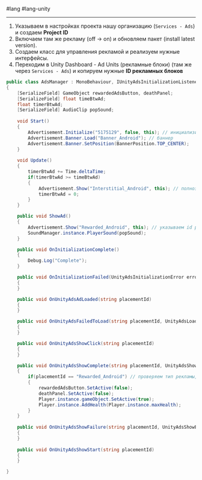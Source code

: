 #lang #lang-unity 

---
1. Указываем в настройках проекта нашу организацию (`Services - Ads`) и создаем **Project ID**
2. Включаем там же рекламу (off -> on) и обновляем пакет (install latest version).
3. Создаем класс для управления рекламой и реализуем нужные интерфейсы.
4. Переходим в Unity Dashboard - Ad Units (рекламные блоки)   (там же через `Services - Ads`) и копируем нужные **ID рекламных блоков**


```csharp
public class AdsManager : MonoBehaviour, IUnityAdsInitializationListener, IUnityAdsLoadListener, IUnityAdsShowListener
{
    [SerializeField] GameObject rewardedAdsButton, deathPanel;
    [SerializeField] float timeBtwAd;
    float timerBtwAd;
    [SerializeField] AudioClip popSound;
    
    void Start()
    {
        Advertisement.Initialize("5175129", false, this); // инициализируем рекламное API и передаем ему Game ID (PS - Services - Ads - Game Id (Android/IOS)), отключаем тест-режим (остается заглушка для тестирования при разработке), класс слушатель (this)
        Advertisement.Banner.Load("Banner_Android"); // баннер
        Advertisement.Banner.SetPosition(BannerPosition.TOP_CENTER);
    }
    
    void Update()
    {
        timerBtwAd += Time.deltaTime;
        if(timerBtwAd >= timeBtwAd)
        {
            Advertisement.Show("Interstitial_Android", this); // полноэкранка
            timerBtwAd = 0;
        }
    }

    public void ShowAd()
    {
        Advertisement.Show("Rewarded_Android", this); // указываем id рекламного блока
        SoundManager.instance.PlayerSound(popSound);
    }

    public void OnInitializationComplete()
    {
        Debug.Log("Complete");
    }

    public void OnInitializationFailed(UnityAdsInitializationError error, string message)
    {
    }

    public void OnUnityAdsAdLoaded(string placementId)
    {
    }

    public void OnUnityAdsFailedToLoad(string placementId, UnityAdsLoadError error, string message)
    {
    }

    public void OnUnityAdsShowClick(string placementId)
    {
    }

    public void OnUnityAdsShowComplete(string placementId, UnityAdsShowCompletionState showCompletionState)
    {
        if(placementId == "Rewarded_Android") // проверяем тип рекламы, просмотренный пользователем
        {
            rewardedAdsButton.SetActive(false);
            deathPanel.SetActive(false);
            Player.instance.gameObject.SetActive(true);
            Player.instance.AddHealth(Player.instance.maxHealth);
        }
    }
    
    public void OnUnityAdsShowFailure(string placementId, UnityAdsShowError error, string message)
    {
    }
    
    public void OnUnityAdsShowStart(string placementId)
    {
    }

}
```